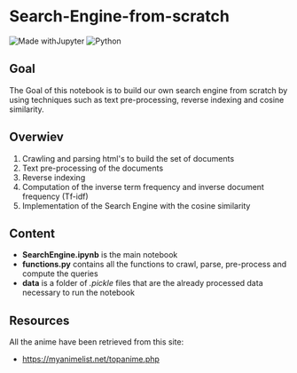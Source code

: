 # Search-Engine-from-scratch
![Made withJupyter](https://img.shields.io/badge/Made%20with-Jupyter-orange?style=for-the-badge&logo=Jupyter)
![Python](https://img.shields.io/badge/python-3670A0?style=for-the-badge&logo=python&logoColor=ffdd54)

## Goal
The Goal of this notebook is to build our own search engine from scratch by using techniques such as text pre-processing, reverse indexing and cosine similarity.

## Overwiev

1. Crawling and parsing html's to build the set of documents
2. Text pre-processing of the documents
3. Reverse indexing 
4. Computation of the inverse term frequency and inverse document frequency (Tf-idf)
5. Implementation of the Search Engine with the cosine similarity

## Content

- __SearchEngine.ipynb__ is the main notebook 
- __functions.py__ contains all the functions to crawl, parse, pre-process and compute the queries
- __data__ is a folder of _.pickle_ files that are the already processed data necessary to run the notebook

## Resources

All the anime have been retrieved from this site:
- https://myanimelist.net/topanime.php
